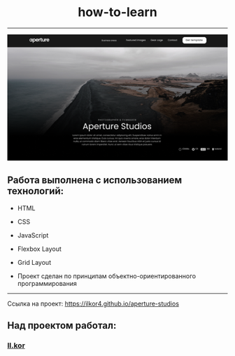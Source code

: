 <h1 align="center">how-to-learn</h1>

---

<img src="./images/aperture-studios.png">


<h2>Работа выполнена с использованием технологий:</h2>
<ul>
  <li><p>HTML</p></li>
  <li><p>CSS</p></li>
  <li><p>JavaScript</p></li>
  <li><p>Flexbox Layout</p></li>
  <li><p>Grid Layout</p></li>
  <li><p>Проект сделан по принципам объектно-ориентированного программирования</p></li>
</ul>


________________________________

Ссылка на проект: https://ilkor4.github.io/aperture-studios

<h2>Над проектом работал:</h2>
<h3><a href="https://github.com/ilkor4" target="_blank">Il.kor</a></h3>
